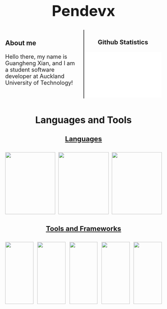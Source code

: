 <h1 class="title" style="text-align:center;font-size:48px;font-weight:bold;">
    Pendevx
</h1>
<main>
    <div class="clearfix">
        <div class="introduction" style="float:left;width:45%;font-size:18px;margin-right:5%;">
            <h3>About me</h3>
            <p>
            Hello there, my name is Guangheng Xian, and I am a student software developer at Auckland University of Technology!
            </p>
        </div>
        <div class="github-stats" style="float:right;width:50%;text-align:center;border-left: 2px solid #333;box-sizing:border-box;">
            <h3 style="font-size:20px;">
                Github Statistics
            </h3>
            <img src="https://raw.githubusercontent.com/pendevx/github-stats-transparent/output/generated/overview.svg">
        </div>
        <div style="clear:both"></div>
    </div>
    <div class="languages-tools" style="margin-top:10%;">
        <h3 style="font-size:30px;text-align:center;margin-bottom:4%;">
            Languages and Tools
        </h3>
        <div class="languages clearfix">
            <h4 style="text-align:center;font-size:22px;text-decoration:underline;">
                Languages
            </h4>
            <div data-csharp class="language" style="float:left;width:32%;margin-right:2%;">
                <img src="https://user-images.githubusercontent.com/29004603/75462714-9dd79b80-59bf-11ea-8e6b-575765733340.png" style="width:100%;height:200px;object-fit:scale-down;text-align:center;">
            </div>
            <div data-js class="language" style="float:left;width:32%;margin-right:2%;">
                <img src="https://upload.wikimedia.org/wikipedia/commons/thumb/6/6a/JavaScript-logo.png/768px-JavaScript-logo.png" style="width:100%;height:200px;object-fit:scale-down;text-align:center;">
            </div>
            <div data-java class="language" style="float:left;width:32%;">
                <img src="https://1000logos.net/wp-content/uploads/2020/09/Java-Logo.png" style="width:100%;height:200px;object-fit:scale-down;text-align:center;">
            </div>
            <div style="clear:both"></div>
        </div>
        <div class="tools clearfix">
            <h4 style="text-align:center;font-size:22px;text-decoration:underline;">
                Tools and Frameworks
            </h4>
            <div data-reactjs class="tool" style="float:left;width:18%;margin-right:2.5%;">
                <img src="https://upload.wikimedia.org/wikipedia/commons/thumb/a/a7/React-icon.svg/1150px-React-icon.svg.png" style="width:100%;height:200px;text-align:center;object-position:center center;object-fit:scale-down;">
            </div>
            <div data-nextjs class="tool" style="float:left;width:18%;margin-right:2.5%;">
                <img src="https://upload.wikimedia.org/wikipedia/commons/thumb/8/8e/Nextjs-logo.svg/2560px-Nextjs-logo.svg.png" style="width:100%;height:200px;text-align:center;object-position:center center;object-fit:scale-down;">
            </div>
            <div data-aws class="tool" style="float:left;width:18%;margin-right:2.5%;">
                <img src="https://upload.wikimedia.org/wikipedia/commons/thumb/9/93/Amazon_Web_Services_Logo.svg/2560px-Amazon_Web_Services_Logo.svg.png" style="width:100%;height:200px;text-align:center;object-position:center center;object-fit:scale-down;">
            </div>
            <div data-git class="tool" style="float:left;width:18%;margin-right:2.5%;">
                <img src="https://upload.wikimedia.org/wikipedia/commons/thumb/e/e0/Git-logo.svg/512px-Git-logo.svg.png?20160811101906" style="width:100%;height:200px;text-align:center;object-position:center center;object-fit:scale-down;">
            </div>
            <div data-dotnet class="tool" style="float:left;width:18%;">
                <img src="https://upload.wikimedia.org/wikipedia/commons/thumb/7/7d/Microsoft_.NET_logo.svg/2048px-Microsoft_.NET_logo.svg.png" style="width:100%;height:200px;text-align:center;object-position:center center;object-fit:scale-down;">
            </div>
            <div style="clear:both"></div>
        </div>
    </div>
</main>
